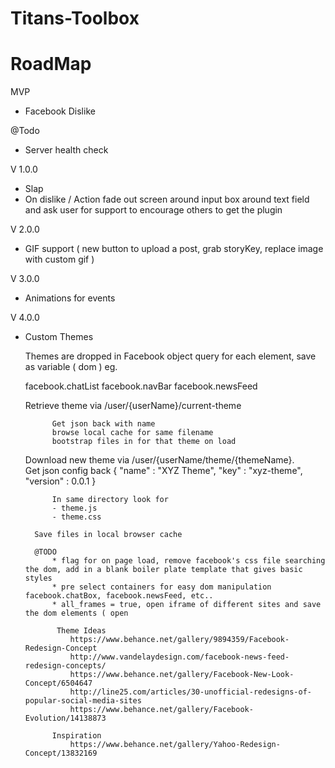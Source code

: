 # Titans-Toolbox

# RoadMap

MVP
* Facebook Dislike

@Todo 
* Server health check

V 1.0.0
* Slap
* On dislike / Action fade out screen around input box around text field and ask user for support to encourage others to get the plugin

V 2.0.0 
* GIF support ( new button to upload a post, grab storyKey, replace image with custom gif )
    
V 3.0.0
* Animations for events

V 4.0.0
* Custom Themes

    Themes are dropped in
    Facebook object query for each element, save as variable ( dom ) eg.
    
    facebook.chatList
    facebook.navBar
    facebook.newsFeed

    Retrieve theme via /user/{userName}/current-theme
            
            Get json back with name
            browse local cache for same filename
            bootstrap files in for that theme on load

    Download new theme via /user/{userName/theme/{themeName}.   
        Get json config back 
            {
                "name" : "XYZ Theme",
                "key"  : "xyz-theme",
                "version" : 0.0.1
            }
            
            In same directory look for
            - theme.js
            - theme.css
            
        Save files in local browser cache
        
        @TODO 
            * flag for on page load, remove facebook's css file searching the dom, add in a blank boiler plate template that gives basic styles
            * pre select containers for easy dom manipulation facebook.chatBox, facebook.newsFeed, etc..
            * all_frames = true, open iframe of different sites and save the dom elements ( open
             
             Theme Ideas 
                https://www.behance.net/gallery/9894359/Facebook-Redesign-Concept
                http://www.vandelaydesign.com/facebook-news-feed-redesign-concepts/
                https://www.behance.net/gallery/Facebook-New-Look-Concept/6504647
                http://line25.com/articles/30-unofficial-redesigns-of-popular-social-media-sites
                https://www.behance.net/gallery/Facebook-Evolution/14138873
                
            Inspiration
                https://www.behance.net/gallery/Yahoo-Redesign-Concept/13832169
             
    